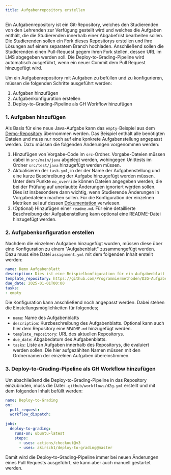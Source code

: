 ```yaml
---
title: Aufgabenrepository erstellen
---
```


Ein Aufgabenrepository ist ein Git-Repository, welches den Studierenden von den Lehrenden zur Verfügung gestellt wird und welches die Aufgaben enthält, die die Studierenden innerhalb einer Abgabefrist bearbeiten sollen. Die Studierenden sollen ein Fork dieses Repositorys erstellen und ihre Lösungen auf einem separatem Branch hochladen. Anschließend sollen die Studierenden einen Pull-Request gegem ihren Fork stellen, dessen URL im LMS abgegeben werden soll. Die Deploy-to-Grading-Pipeline wird automatisch ausgeführt, wenn ein neuer Commit dem Pull Request hinzugefügt wird.

Um ein Aufgabenrepository mit Aufgaben zu befüllen und zu konfigurieren, müssen die folgenden Schritte ausgeführt werden:

1. Aufgaben hinzufügen
2. Aufgabenkonfiguration erstellen
3. Deploy-to-Grading-Pipeline als GH Workflow hinzufügen

### 1. Aufgaben hinzufügen

Als Basis für eine neue Java-Aufgabe kann das `empty`-Beispiel aus dem [Demo-Repository](https://github.com/Programmiermethoden/D2G-Aufgaben-Demo) übernommen werden. Das Beispiel enthält alle benötigten Dateien und muss nur noch auf eine konkrete Aufgabenstellung angepasst werden. Dazu müssen die folgenden Änderungen vorgenommen werden:

1. Hinzufügen von Vorgabe-Code im `src`-Ordner. Vorgabe-Dateien müssen dabei in `src/main/java` abgelegt werden, wohingegen Unittests im Ordner `src/test/java` hinzugefügt werden müssen.
2. Aktualisieren der `task.yml`, in der der Name der Aufgabenstellung und eine kurze Beschreibung der Aufgabe hinzugefügt werden müssen. Unter dem Punkte `no_override` können Dateien angegeben werden, die bei der Prüfung auf unerlaubte Änderungen ignoriert werden sollen. Dies ist insbesondere dann wichtig, wenn Studierende Änderungen in Vorgabedateien machen sollen. Für die Konfiguration der einzelnen Metriken sei auf dessen [Dokumentation](metrics/readme.md) verwiesen.
3. (Optional) Hinzufügen einer `readme.md`. Für eine detaillierte Beschreibung der Aufgabenstellung kann optional eine README-Datei hinzugefügt werden.

### 2. Aufgabenkonfiguration erstellen

Nachdem die einzelnen Aufgaben hinzugefügt wurden, müssen diese über eine Konfiguration zu einem "Aufgabenblatt" zusammengefügt werden. Dazu muss eine Datei `assignment.yml` mit dem folgenden Inhalt erstellt werden:

```yml
name: Demo Aufgabenblatt
description: Dies ist eine Beispielkonfiguration für ein Aufgabenblatt.
template_repository: https://github.com/Programmiermethoden/D2G-Aufgaben-Demo
due_date: 2025-01-01T00:00
tasks:
- empty
```

Die Konfiguration kann anschließend noch angepasst werden. Dabei stehen die Einstellungsmöglichkeiten für folgendes;

- `name`: Name des Aufgabenblatts
- `description`: Kurzbeschreibung des Aufgabenblatts. Optional kann auch hier dem Repository eine `README.md` hinzugefügt werden.
- `template_repository`: URL des aktuellen Repositorys.
- `due_date`: Abgabedatum des Aufgabenblatts.
- `tasks`: Liste an Aufgaben innerhalb des Repositorys, die evaluiert werden sollen. Die hier aufgezählten Namen müssen mit den Ordnernamen der einzelnen Aufgaben übereinstimmen.

### 3. Deploy-to-Grading-Pipeline als GH Workflow hinzufügen

Um abschließend die Deploy-to-Grading-Pipeline in das Repository einzubinden, muss die Datei `.github/workflows/d2g.yml` erstellt und mit dem folgenden Inhalt befüllt werden:

```yml
name: Deploy-to-Grading
on:
  pull_request:
  workflow_dispatch:
  
jobs:
  deploy-to-grading:
    runs-on: ubuntu-latest
    steps:
      - uses: actions/checkout@v3
      - uses: akirsch1/deploy-to-grading@master
```

Damit wird die Deploy-to-Grading-Pipeline immer bei neuen Änderungen eines Pull Requests ausgeführt, sie kann aber auch manuell gestartet werden.
